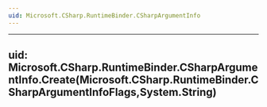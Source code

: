 ```yaml
---
uid: Microsoft.CSharp.RuntimeBinder.CSharpArgumentInfo
---
```


---
uid: Microsoft.CSharp.RuntimeBinder.CSharpArgumentInfo.Create(Microsoft.CSharp.RuntimeBinder.CSharpArgumentInfoFlags,System.String)
---
